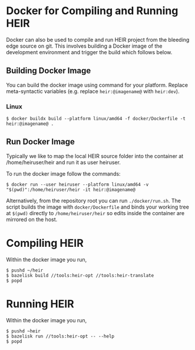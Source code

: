 # Docker for Compiling and Running HEIR

Docker can also be used to compile and run HEIR project from the bleeding edge
source on git. This involves building a Docker image of the development
environment and trigger the build which follows below.

## Building Docker Image

You can build the docker image using command for your platform. Replace
meta-syntactic variables (e.g. replace `heir:@imagename@` with `heir:dev`).

### Linux

```
$ docker buildx build --platform linux/amd64 -f docker/Dockerfile -t heir:@imagename@ .
```

## Run Docker Image

Typically we like to map the local HEIR source folder into the container at
/home/heiruser/heir and run it as user heiruser.

To run the docker image follow the commands:

```
$ docker run --user heiruser --platform linux/amd64 -v "$(pwd)":/home/heiruser/heir -it heir:@imagename@
```

Alternatively, from the repository root you can run `./docker/run.sh`. The
script builds the image with `docker/Dockerfile` and binds your working tree at
`$(pwd)` directly to `/home/heiruser/heir` so edits inside the container are
mirrored on the host.

# Compiling HEIR

Within the docker image you run,

```
$ pushd ~/heir
$ bazelisk build //tools:heir-opt //tools:heir-translate
$ popd
```

# Running HEIR

Within the docker image you run,

```
$ pushd ~heir
$ bazelisk run //tools:heir-opt -- --help
$ popd
```

<!-- mdformat global-off -->
